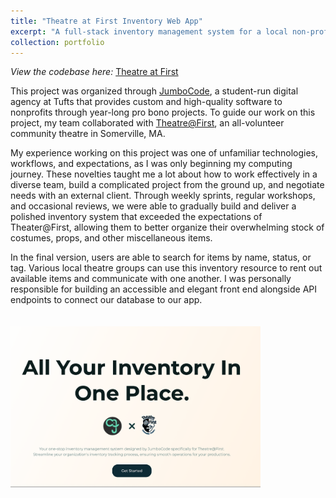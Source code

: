 ```yaml
---
title: "Theatre at First Inventory Web App"
excerpt: "A full-stack inventory management system for a local non-profit theatre, developed alongside a 10-person agile development team.<br/><img src='/images/Theatre@First-LandingPage.png' style='max-width:400px; height:auto; margin-top:20px; margin-right:20px;'>"
collection: portfolio
---
```


*View the codebase here:* [Theatre at First](https://github.com/JumboCode/theatre-at-first)

This project was organized through [JumboCode](https://jumbocode.org/), a student-run digital agency at Tufts that provides custom and high-quality software to nonprofits through year-long pro bono projects. To guide our work on this project, my team collaborated with [Theatre@First](https://www.theatreatfirst.org/), an all-volunteer community theatre in Somerville, MA. 

My experience working on this project was one of unfamiliar technologies, workflows, and expectations, as I was only beginning my computing journey. These novelties taught me a lot about how to work effectively in a diverse team, build a complicated project from the ground up, and negotiate needs with an external client. Through weekly sprints, regular workshops, and occasional reviews, we were able to gradually build and deliver a polished inventory system that exceeded the expectations of Theater@First, allowing them to better organize their overwhelming stock of costumes, props, and other miscellaneous items. 

In the final version, users are able to search for items by name, status, or tag. Various local theatre groups can use this inventory resource to rent out available items and communicate with one another. I was personally responsible for building an accessible and elegant front end alongside API endpoints to connect our database to our app.

<img src='/images/Theatre@First-LandingPage.png' style='max-width:400px; height:auto; margin-top:20px; margin-right:20px;'>